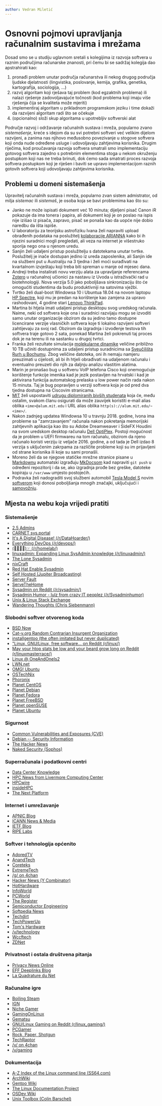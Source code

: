 ```yaml
---
author: Vedran Miletić
---
```


# Osnovni pojmovi upravljanja računalnim sustavima i mrežama

Dosad smo se u studiju uglavnom sretali s kolegijima iz razvoja softvera u raznim područjima računarske znanosti, pri čemu bi se sadržaj kolegija dao apstrahirati kao:

1. pronađi problem unutar područja računarstva ili nekog drugog područja ljudske djelatnosti (lingvistika, poslovanje, kemija, grafika, genetika, kartografija, sociologija, ...)
1. razvij algoritam koji rješava taj problem (kod egzaktnih problema) ili nalazi rješenje zadovoljavajuće točnosti (kod problema koji imaju više rješenja čija se kvaliteta može mjeriti)
1. implementiraj algoritam u prikladnom programskom jeziku i time dokaži da razvijeni algoritam radi što se očekuje
1. (opcionalno) složi skup algoritama u upotrebljiv softverski alat

Područje razvoj i održavanje računalnih sustava i mreža, popularno zvano *sistemašenje*, kreće s idejom da su svi potrebni softveri već velikim dijelom razvijeni, a zanima nas njihovo međusobno povezivanje u stogove softvera koji onda nude određene usluge i udovoljavaju zahtjevima korisnika. Drugim riječima, kod proučavanja razvoja softvera smatrali smo implementaciju gotovog softvera zajedno s potrebnim elementima stoga u nekom okruženju postupkom koji nas ne treba brinuti, dok ćemo sada smatrati proces razvoja softvera postupkom koji je riješen i baviti se upravo implementacijom raznih gotovih softvera koji udovoljavaju zahtjevima korisnika.

## Problemi u domeni sistemašenja

Upravitelj računalnih sustava i mreža, popularno zvan sistem admistrator, od milja *sistemac* ili *sistemaš*, je osoba koja se bavi problemima kao što su:

- Janko ne može ispisati dokument već 10 minuta; dijeljeni pisač Canon iR pokazuje da ima tonera i papira, ali dokument koji je on poslao na ispis nije izišao iz pisača, zapravo, pisač se ponaša kao da uopće nije dobio naredbu da išta ispiše.
- U laboratoriju za teorijsku astrofiziku Ivana želi napraviti upload obrađenih podataka na poslužitelj [kolaboracije ARIANNA](https://arianna.ps.uci.edu/) kako bi ih njezini suradnici mogli pregledati, ali veza na internet je višestruko sporija nego ona u njenom uredu.
- Sanjin želi udaljeni pristup poslužitelju s datotekama unutar tvrtke. Poslužitelj je inače dostupan jedino iz ureda zaposlenika, ali Sanjin ide na službeni put u Australiju na 3 tjedna i želi moći surađivati na kvartalnom izvještaju koji treba biti spreman u manje od mjesec dana.
- Andreji treba instalirati novu verziju alata za upravljanje referencama [Zotero](https://www.zotero.org/) u računalnoj učionici za nastavu iz Uvoda u istraživački rad u biotehnologiji. Nova verzija 5.0 jako poboljšava sinkronizaciju što će omogućiti studentima da budu produktivniji na satovima vježbi.
- Tvrtko želi dual-boot Windowsa 10 i Ubuntua 18.04 na novom laptopu [HP Spectre](https://www8.hp.com/hr/hr/premium/laptops/index.html#!spectrex360), koji mu je predan na korištenje kao zamjena za upravo rashodovani, 4 godine stari [Lenovo ThinkPad](https://www3.lenovo.com/hr/hr/laptops/thinkpad/c/thinkpad-laptops).
- Martina bi htjela imati udaljeni pristup desktopu svog uredskog računala. Naime, neki od softvera koje ona i suradnici razvijaju mogu se izvoditi samo unutar organizacije obzirom da su jedino tamo dostupne licencirane verzije vlasničkih softvera koje ti lokalno razvijeni softveri zahtijevaju za svoj rad. Obzirom da izgradnja i izvođenje testova tih softvera traje gotovo 2 sata, ponekad Martina želi pokrenuti taj proces dok je na terenu ili na sastanku u drugoj tvrtci.
- Franka želi rezultate simulacija [molekularne dinamike](https://www.sciencedirect.com/topics/biochemistry-genetics-and-molecular-biology/molecular-dynamics) veličine približno 10 TB učiniti dostupnima za udaljeni pristup suradnicima sa [Sveučilišta Rurh u Bochumu](https://www.ruhr-uni-bochum.de/). Zbog veličine datoteka, oni ih nemaju namjeru preuzimati u cijelosti, ali bi ih htjeli obrađivati na udaljenom računalu i eventualno preuzeti dio njih za daljnju analizu vlastitim alatima.
- Marin je pronašao bug u softveru VoIP telefona Cisco koji onemogućuje korištenje funkcije imenika kad je jezik postavljen na hrvatski i kad je aktivirana funkcija automatskog prelaska u low power način rada nakon 15 minuta. Taj je bug popravljen u verziji softvera koja je od pred dva tjedna dostupna na Ciscovim stranicama.
- [MIT](https://web.mit.edu/) želi uspostaviti [udrugu diplomiranih bivših studenata](https://alum.mit.edu/about) koja će, među ostalim, svakom članu osigurati da može zauvijek koristiti e-mail alias oblika `<ime>@alum.mit.edu` i URL alias oblika `http(s)://alum.mit.edu/~<ime>/`.
- Nakon zadnjeg updatea Windowsa 10 u travnju 2018. godine, Ivona ima probleme sa "zamrzavanjem" računala nakon pokretanja memorijski zahtjevnih aplikacija kao što su Adobe Dreamweaver i SideFX Houdini na svom uredskom desktop računalu [Dell OptiPlex](https://www.dell.com/en-us/work/shop/desktop-and-all-in-one-pcs/sf/optiplex-desktops). Postoji mogućnost da je problem u UEFI firmwareu na tom računalu, obzirom da njeno računalo koristi verziju iz veljače 2016. godine, a od tada je Dell izdao 8 verzija s uključenim zakrpama za različite probleme koji su im prijavljeni od strane korisnika ili koje su sami pronašli.
- Moreno želi da se njegove statičke mrežne stranice pisane u [Markdownu](https://daringfireball.net/projects/markdown/) automatski izgrađuju [MkDocsom](https://www.mkdocs.org/) kad napraviti `git push` u određeni repozitorij i da se, ako izgradnja prođe bez greške, datoteke kopiraju u `/var/www` umjesto postojećih.
- Podravka želi nadograditi svoj službeni automobil [Tesla Model S](https://www.tesla.com/models) novim [softverom](https://www.tesla.com/software) koji donosi poboljšanja mnogih značajki, uključujući i [samovožnju](https://www.tesla.com/autopilot).

## Mjesta na webu koja vrijedi pratiti

### Sistemašenje

- [2.5 Admins](https://2.5admins.com/)
- [CARNET sys.portal](https://sysportal.carnet.hr/)
- [It's A Digital Disease! (/r/DataHoarder/)](https://www.reddit.com/r/DataHoarder/)
- [Everything DevOps (/r/devops/)](https://www.reddit.com/r/devops/)
- [(☞ﾟ∀ﾟ)☞ (/r/homelab/)](https://www.reddit.com/r/homelab/)
- [linuxadmin: Expanding Linux SysAdmin knowledge (/r/linuxadmin/)](https://www.reddit.com/r/linuxadmin/)
- [The Lone Sysadmin](https://lonesysadmin.net/)
- [nixCraft](https://www.cyberciti.biz/)
- [Red Hat Enable Sysadmin](https://www.redhat.com/sysadmin/)
- [Self Hosted (Jupiter Broadcasting)](https://www.jupiterbroadcasting.com/show/self-hosted/)
- [Server Fault](https://serverfault.com/)
- [ServeTheHome](https://www.servethehome.com/)
- [Sysadmin on Reddit (/r/sysadmin/)](https://www.reddit.com/r/sysadmin/)
- [Sysadmin Humor - lulz from crazy IT peoplez (/r/Sysadminhumor)](https://www.reddit.com/r/Sysadminhumor/)
- [Unix & Linux Stack Exchange](https://unix.stackexchange.com/)
- [Wandering Thoughts (Chris Siebenmann)](https://utcc.utoronto.ca/~cks/space/blog/)

### Slobodni softver otvorenog koda

- [BSD Now](https://www.bsdnow.tv/)
- [Cat-v.org Random Contrarian Insurgent Organization](http://cat-v.org/)
- [installgentoo (the often imitated but never duplicated)](https://installgentoo.com/)
- ["Linux, GNU/Linux, free software... on Reddit (r/linux/)](https://www.reddit.com/r/linux/)
- [May your htop stats be low and your beard grow long on Reddit (r/linuxmasterrace/)](https://www.reddit.com/r/linuxmasterrace/)
- [Linux @ OneAndOneIs2](http://linux.oneandoneis2.org/)
- [LWN.net](https://www.lwn.net/)
- [OMG! Ubuntu](https://www.omgubuntu.co.uk/)
- [OSTechNix](https://www.ostechnix.com/)
- [Phoronix](https://www.phoronix.com/)
- [Planet CentOS](https://planet.centos.org/)
- [Planet Debian](https://planet.debian.org/)
- [Planet Fedora](https://planet.fedoraproject.org/)
- [Planet FreeBSD](https://planet.xbsd.net/)
- [Planet openSUSE](https://planet.opensuse.org/)
- [Planet Ubuntu](http://planet.ubuntu.com/)

### Sigurnost

- [Common Vulnerabilities and Exposures (CVE)](https://cve.mitre.org/)
- [Debian -- Security Information](https://www.debian.org/security/)
- [The Hacker News](https://thehackernews.com/)
- [Naked Security (Sophos)](https://nakedsecurity.sophos.com/)

### Superračunala i podatkovni centri

- [Data Center Knowledge](https://www.datacenterknowledge.com/)
- [HPC News from Livermore Computing Center](https://hpc.llnl.gov/news)
- [HPCwire](https://www.hpcwire.com/)
- [insideHPC](https://insidehpc.com/)
- [The Next Platform](https://www.nextplatform.com/)

### Internet i umrežavanje

- [APNIC Blog](https://blog.apnic.net/)
- [ICANN News & Media](https://www.icann.org/news)
- [IETF Blog](https://ietf.org/blog/)
- [RIPE Labs](https://labs.ripe.net/)

### Softver i tehnologija općenito

- [AdoredTV](https://adoredtv.com/)
- [AnandTech](https://www.anandtech.com/)
- [Coreteks](https://coreteks.tech/)
- [ExtremeTech](https://www.extremetech.com/)
- [/g/ on 4chan](https://boards.4chan.org/g/)
- [Hacker News (Y Combinator)](https://news.ycombinator.com/)
- [HotHardware](https://hothardware.com/)
- [InfoWorld](https://www.infoworld.com/)
- [PCWorld](https://www.pcworld.com/)
- [The Register](https://www.theregister.co.uk/)
- [Semiconductor Engineering](https://semiengineering.com/)
- [Softpedia News](https://news.softpedia.com/)
- [Techdirt](https://www.techdirt.com/)
- [TechPowerUp](https://www.techpowerup.com/)
- [Tom's Hardware](https://www.tomshardware.com/)
- [/v/technology](https://voat.co/v/technology)
- [Wccftech](https://wccftech.com/)
- [ZDNet](https://www.zdnet.com/)

### Privatnost i ostala društvena pitanja

- [Privacy News Online](https://www.privateinternetaccess.com/blog/)
- [EFF Deeplinks Blog](https://www.eff.org/deeplinks)
- [La Quadrature du Net](https://www.laquadrature.net/)

### Računalne igre

- [Boiling Steam](https://boilingsteam.com/)
- [IGN](https://www.ign.com/)
- [Niche Gamer](https://nichegamer.com/)
- [GamingOnLinux](https://www.gamingonlinux.com/)
- [Gematsu](https://gematsu.com/)
- [GNU/Linux Gaming on Reddit (r/linux_gaming/)](https://www.reddit.com/r/linux_gaming/)
- [PCGamer](https://www.pcgamer.com/)
- [Rock, Paper, Shotgun](https://www.rockpapershotgun.com/)
- [TechRaptor](https://techraptor.net/)
- [/v/ on 4chan](https://boards.4chan.org/v/)
- [/v/gaming](https://voat.co/v/gaming)

### Dokumentacija

- [A-Z Index of the Linux command line (SS64.com)](https://ss64.com/bash/)
- [ArchWiki](https://wiki.archlinux.org/)
- [Gentoo Wiki](https://wiki.gentoo.org/)
- [The Linux Documentation Project](https://www.tldp.org/)
- [OSDev Wiki](https://wiki.osdev.org/)
- [Unix Toolbox (Colin Barschel)](http://cb.vu/unixtoolbox.xhtml)
